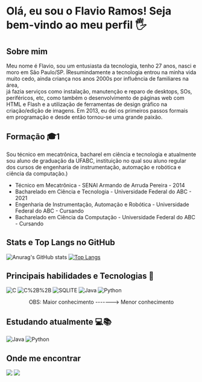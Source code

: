 # Olá, eu sou o Flavio Ramos! Seja bem-vindo ao meu perfil 🖐️

## Sobre mim
Meu nome é Flavio, sou um entusiasta da tecnologia, tenho 27 anos, nasci e moro em São Paulo/SP. ĺResumindamente a tecnologia entrou na minha vida muito cedo, ainda criança nos anos 2000s por influência de familiares na área,  
já fazia serviços como instalação, manutenção e reparo de desktops, SOs, periféricos, etc, como também o desenvolvimento de páginas web com HTML e Flash e a utilização de ferramentas de design gráfico na criação/edição de imagens. Em 2013, eu dei os primeiros passos formais em programação e desde então tornou-se uma grande paixão.

## Formação 🎓1
Sou técnico em mecatrônica, bacharel em ciência e tecnologia e atualmente sou aluno de graduação da UFABC, instituição no qual sou aluno regular dos cursos de engenharia de instrumentação, automação e robótica e 
ciência da computação.)

* Técnico em Mecatrônica - SENAI Armando de Arruda Pereira - 2014
* Bacharelado em Ciência e Tecnologia - Universidade Federal do ABC - 2021
* Engenharia de Instrumentação, Automação e Robótica - Universidade Federal do ABC - Cursando
* Bacharelado em Ciência da Computação - Universidade Federal do ABC - Cursando

## Stats e Top Langs no  GitHub
![Anurag's GitHub stats](https://github-readme-stats-sigma-five.vercel.app/api?username=flaviosrms&show_icons=true&theme=dark) 
[![Top Langs](https://github-readme-stats-sigma-five.vercel.app/api/top-langs/?username=flaviosrms&layout=compact)](https://github.com/flaviosrms/github-readme-stats)

## Principais habilidades e Tecnologias 🚀
![C](https://img.shields.io/badge/C-00599C?style=for-the-badge&logo=c&logoColor=white)
![C%2B%2B](https://img.shields.io/badge/C%2B%2B-00599C?style=for-the-badge&logo=c%2B%2B&logoColor=white)
![SQLITE](https://img.shields.io/badge/SQLite-07405E?style=for-the-badge&logo=sqlite&logoColor=white)
![Java](https://img.shields.io/badge/Java-ED8B00?style=for-the-badge&logo=java&logoColor=white)
![Python](https://img.shields.io/badge/Python-14354C?style=for-the-badge&logo=python&logoColor=white)
<p align="center"> OBS: Maior conhecimento -------> Menor conhecimento </p>

## Estudando atualmente 💻📚
![Java](https://img.shields.io/badge/Java-ED8B00?style=for-the-badge&logo=java&logoColor=white)
![Python](https://img.shields.io/badge/Python-14354C?style=for-the-badge&logo=python&logoColor=white )

## Onde me encontrar
[<img src="https://img.shields.io/badge/Gmail-D14836?style=for-the-badge&logo=gmail&logoColor=white" />](mailto:flaviosrms@gmail.com) 
[<img src="https://img.shields.io/badge/linkedin-%230077B5.svg?&style=for-the-badge&logo=linkedin&logoColor=white" />](https://www.linkedin.com/in/flavio-santos-ramos/)

